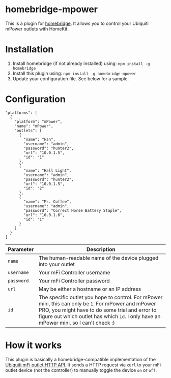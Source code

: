 # homebridge-mpower
This is a plugin for [homebridge](https://github.com/nfarina/homebridge). It allows you to control your Ubiquiti mPower outlets with HomeKit.

# Installation

1. Install homebridge (if not already installed) using: `npm install -g homebridge`
2. Install this plugin using: `npm install -g homebridge-mpower`
3. Update your configuration file. See below for a sample.

# Configuration

```
"platforms": [
  {
    "platform": "mPower",
    "name": "mPower",
    "outlets": [
      {
        "name": "Fan",
        "username": "admin",
        "password": "hunter2",
        "url": "10.0.1.5",
        "id": "1"
      },
      {
        "name": "Hall Light",
        "username": "admin",
        "password": "hunter2",
        "url": "10.0.1.5",
        "id": "2"
      },
      {
        "name": "Mr. Coffee",
        "username": "admin",
        "password": "Correct Horse Battery Staple",
        "url": "10.0.1.6",
        "id": "1"
      }
    ]
  }
]
```

| Parameter | Description |
|------------|-------------------------------------------------------------------------------------------------------------------------------------------------------------------------------------------------------------------------------------------------|
| `name` | The human-readable name of the device plugged into your outlet |
| `username` | Your mFi Controller username |
| `password` | Your mFi Controller password |
| `url` | May be either a hostname or an IP address |
| `id` | The specific outlet you hope to control. For mPower mini, this can only be `1`. For mPower and mPower PRO, you might have to do some trial and error to figure out which outlet has which `id`. I only have an mPower mini, so I can't check :) |


# How it works
This plugin is basically a homebridge-compatible implementation of the [Ubiquiti mFi outlet HTTP API](https://community.ubnt.com/t5/mFi/mPower-mFi-Switch-and-mFi-In-Wall-Outlet-HTTP-API/td-p/1076449). It sends a HTTP request via `curl` to your mFi outlet device (not the controller) to manually toggle the device `on` or `off`.